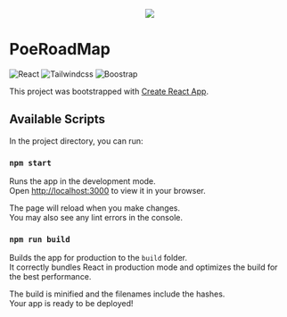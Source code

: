 <p align="center"><img src="https://user-images.githubusercontent.com/1927030/187444832-dfa8d8b9-7fdc-4895-8478-b1915afbd728.png"/></p>

# PoeRoadMap
![React](https://img.shields.io/badge/Code-React-blue?style=for-the-badge&logo=react)
![Tailwindcss](https://img.shields.io/badge/CSS-Tailwindcss-blue?style=for-the-badge&logo=tailwindcss)
![Boostrap](https://img.shields.io/badge/CSS-Bootstrap-7952b3?style=for-the-badge&logo=bootstrap)

This project was bootstrapped with [Create React App](https://github.com/facebook/create-react-app).


## Available Scripts

In the project directory, you can run:

### `npm start`

Runs the app in the development mode.\
Open [http://localhost:3000](http://localhost:3000) to view it in your browser.

The page will reload when you make changes.\
You may also see any lint errors in the console.

### `npm run build`

Builds the app for production to the `build` folder.\
It correctly bundles React in production mode and optimizes the build for the best performance.

The build is minified and the filenames include the hashes.\
Your app is ready to be deployed!


